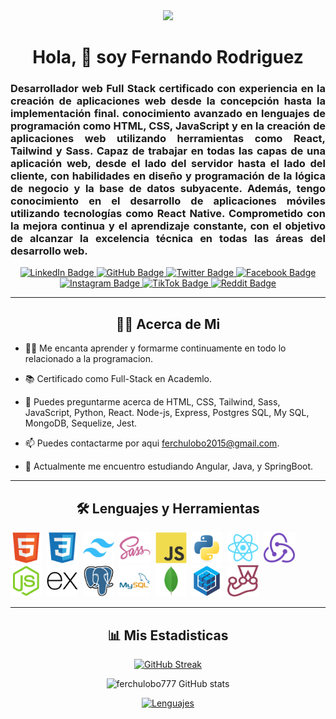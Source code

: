 <div id="header" align="center">
    <img src="[https://media.giphy.com/media/sULKEgDMX8LcI/giphy.gif](https://media.licdn.com/dms/image/D4D16AQGYLVQ74oaPgg/profile-displaybackgroundimage-shrink_350_1400/0/1687711168598?e=1693440000&v=beta&t=928PtR5XS-fuUnB-t03lDCkV05IutEkPqAvXgjS_1EI)" width="350">
    <h1 align="center">Hola, 👋 soy Fernando Rodriguez</h1>
    <h3 align="justify">Desarrollador web Full Stack certificado con experiencia en la creación de aplicaciones web desde la concepción hasta la implementación final. conocimiento avanzado en lenguajes de programación como HTML, CSS, JavaScript y en la creación de aplicaciones web utilizando herramientas como React, Tailwind y Sass. Capaz de trabajar en todas las capas de una aplicación web, desde el lado del servidor hasta el lado del cliente, con habilidades en diseño y programación de la lógica de negocio y la base de datos subyacente. Además, tengo conocimiento en el desarrollo de aplicaciones móviles utilizando tecnologías como React Native. Comprometido con la mejora continua y el aprendizaje constante, con el objetivo de alcanzar la excelencia técnica en todas las áreas del desarrollo web.</h3>
</div>
<div id="badges" align="center">
        <a href="https://www.linkedin.com/in/ferchulobo777/" target="_blank">
            <img src="https://img.shields.io/badge/LinkedIn-0077B5?style=for-the-badge&logo=linkedin&logoColor=white" alt="LinkedIn Badge">
        </a>
        <a href="https://github.com/Ferchulobo777" target="_blank">
            <img src="https://img.shields.io/badge/GitHub-100000?style=for-the-badge&logo=github&logoColor=white" alt="GitHub Badge">
        </a>
        <a href="https://twitter.com/Ferchulobo777" target="_blank">
            <img src="https://img.shields.io/badge/Twitter-1DA1F2?style=for-the-badge&logo=twitter&logoColor=white" alt="Twitter Badge">
        </a>
        <a href="https://www.facebook.com/Ferchulobo777/" target="_blank">
            <img src="https://img.shields.io/badge/Facebook-1877F2?style=for-the-badge&logo=facebook&logoColor=white" alt="Facebook Badge">
        </a>
        <a href="https://www.instagram.com/ferchulobo777/" target="_blank">
            <img src="https://img.shields.io/badge/Instagram-E4405F?style=for-the-badge&logo=instagram&logoColor=white" alt="Instagram Badge">
        </a>
        <a href="https://www.tiktok.com/@ferchulobo777?lang=es" target="_blank">
            <img src="https://img.shields.io/badge/TikTok-000000?style=for-the-badge&logo=tiktok&logoColor=white" alt="TikTok Badge">
        </a>
        <a href="https://www.reddit.com/user/Ferchulobo777" target="_blank">
            <img src="https://img.shields.io/badge/Reddit-FF4500?style=for-the-badge&logo=reddit&logoColor=white" alt="Reddit Badge">
        </a>
        
</div>
    
---
<h2 align="center" >🧑‍💻 Acerca de Mi </h2>
    
- 🧑‍🎓 Me encanta aprender y formarme continuamente en todo lo relacionado a la programacion.

- 📚 Certificado como Full-Stack en Academlo.
    
- 🧠 Puedes preguntarme acerca de HTML, CSS, Tailwind, Sass, JavaScript, Python, React. Node-js, Express, Postgres SQL, My SQL, MongoDB, Sequelize, Jest.
    
- 📫 Puedes contactarme por aqui ferchulobo2015@gmail.com.
    
- 🌱 Actualmente me encuentro estudiando Angular, Java, y SpringBoot.
    
---
 <h2 align="center" >🛠️ Lenguajes y Herramientas </h2>
 <div>
            <img src="https://github.com/devicons/devicon/blob/master/icons/html5/html5-original.svg" title="HTML5" alt="HTML5" width="50" height="50"/>&nbsp;
            <img src="https://github.com/devicons/devicon/blob/master/icons/css3/css3-original.svg" title="CSS3" alt="CSS3" width="50" height="50"/>&nbsp;
            <img src="https://github.com/devicons/devicon/blob/master/icons/tailwindcss/tailwindcss-plain.svg" title="Tailwind" alt="Tailwind" width="50" height="50"/>&nbsp;
            <img src="https://github.com/devicons/devicon/blob/master/icons/sass/sass-original.svg" title="Sass" alt="Sass" width="50" height="50"/>&nbsp;
            <img src="https://github.com/devicons/devicon/blob/master/icons/javascript/javascript-original.svg" title="JavaScript" alt="JavaScript" width="50" height="50"/>&nbsp;
            <img src="https://github.com/devicons/devicon/blob/master/icons/python/python-original.svg" title="Python" alt="Python" width="50" height="50"/>&nbsp;
            <img src="https://github.com/devicons/devicon/blob/master/icons/react/react-original.svg" title="React" alt="React" width="50" height="50"/>&nbsp;
            <img src="https://github.com/devicons/devicon/blob/master/icons/redux/redux-original.svg" title="Redux" alt="Redux" width="50" height="50"/>&nbsp;
            <img src="https://github.com/devicons/devicon/blob/master/icons/nodejs/nodejs-original.svg" title="NodeJS" alt="NodeJS" width="50" height="50"/>&nbsp;
            <img src="https://github.com/devicons/devicon/blob/master/icons/express/express-original.svg" title="Express" alt="Express" width="50" height="50"/>&nbsp;
            <img src="https://github.com/devicons/devicon/blob/master/icons/postgresql/postgresql-original.svg" title="Postgres SQL" alt="Postgres SQL" width="50" height="50"/>&nbsp;
            <img src="https://github.com/devicons/devicon/blob/master/icons/mysql/mysql-original-wordmark.svg" title="My SQL" alt="My SQL" width="50" height="50"/>&nbsp;
            <img src="https://github.com/devicons/devicon/blob/master/icons/mongodb/mongodb-original.svg" title="MongoDB" alt="MongoDB" width="50" height="50"/>&nbsp;
            <img src="https://github.com/devicons/devicon/blob/master/icons/sequelize/sequelize-original.svg" title="Sequelize" alt="Sequelize" width="50" height="50"/>&nbsp;
            <img src="https://github.com/devicons/devicon/blob/master/icons/jest/jest-plain.svg" title="Jest" alt="Jest" width="50" height="50"/>&nbsp;
        </div>
    
 ---
 <h2 align="center">📊 Mis Estadisticas</h2>   
 <div align="center">
        
 [![GitHub Streak](https://github-readme-streak-stats.herokuapp.com?user=ferchulobo777&theme=merko&hide_border=true&locale=es&date_format=j%20M%5B%20Y%5D)](https://git.io/streak-stats)
    
 ![ferchulobo777 GitHub stats](https://github-readme-stats.vercel.app/api?username=ferchulobo777&show_icons=true&theme=merko&hide_border=true)
    
 [![Lenguajes](https://github-readme-stats.vercel.app/api/top-langs/?username=ferchulobo777&hide_progress=false&theme=merko&hide_border=true)](https://github.com/anuraghazra/github-readme-stats)
 </div>
    
